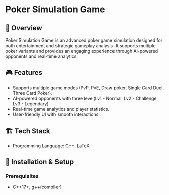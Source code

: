# Poker Simulation Game

## 📌 Overview  
Poker Simulation Game is an advanced poker game simulation designed for both entertainment and strategic gameplay analysis. It supports multiple poker variants and provides an engaging experience through AI-powered opponents and real-time analytics.

## 🎮 Features  
- Supports multiple game modes (PvP, PvE, Draw poker, Single Card Duel, Three Card Poker).  
- AI-powered opponents with three level(Lv1 - Normal, Lv2 - Challenge, Lv3 - Legendary)
- Real-time game analytics and player statistics.  
- User-friendly UI with smooth interactions.  

## 🏗️ Tech Stack  
- Programming Language: C++, LaTeX

## 🚀 Installation & Setup  
### Prerequisites  
- C++17+, g++(compiler)
  
